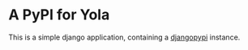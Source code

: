 A PyPI for Yola
===============

This is a simple django application, containing a
[djangopypi](https://github.com/benliles/djangopypi) instance.
